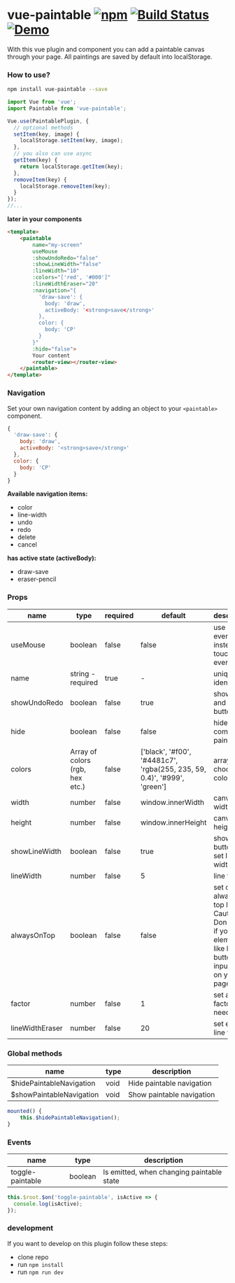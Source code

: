 # vue-paintable [![npm](https://badge.fury.io/js/vue-paintable.svg)](https://www.npmjs.com/package/vue-paintable) [![Build Status](https://travis-ci.org/ph1p/vue-paintable.svg?branch=master)](https://travis-ci.org/ph1p/vue-paintable) [![Demo](https://img.shields.io/badge/glitch-demo-fe6a73.svg)](https://vue-paintable-demo.glitch.me)

With this vue plugin and component you can add a paintable canvas through your page.
All paintings are saved by default into localStorage.

### How to use?

```bash
npm install vue-paintable --save
```

```javascript
import Vue from 'vue';
import Paintable from 'vue-paintable';

Vue.use(PaintablePlugin, {
  // optional methods
  setItem(key, image) {
    localStorage.setItem(key, image);
  },
  // you also can use async
  getItem(key) {
    return localStorage.getItem(key);
  },
  removeItem(key) {
    localStorage.removeItem(key);
  }
});
//...
```

**later in your components**

```html
<template>
    <paintable
        name="my-screen"
        useMouse
        :showUndoRedo="false"
        :showLineWidth="false"
        :lineWidth="10"
        :colors="['red', '#000']"
        :lineWidthEraser="20"
        :navigation="{
          'draw-save': {
            body: 'draw',
            activeBody: '<strong>save</strong>'
          },
          color: {
            body: 'CP'
          }
        }"
        :hide="false">
        Your content
        <router-view></router-view>
    </paintable>
</template>
```

### Navigation

Set your own navigation content by adding an object to your `<paintable>` component.

```javascript
{
  'draw-save': {
    body: 'draw',
    activeBody: '<strong>save</strong>'
  },
  color: {
    body: 'CP'
  }
}
```

**Available navigation items:**

- color
- line-width
- undo
- redo
- delete
- cancel

**has active state (activeBody):**

- draw-save
- eraser-pencil

### Props

| name            | type                            | required | default                                                                  | description                                                                                                               |
| --------------- | ------------------------------- | -------- | ------------------------------------------------------------------------ | ------------------------------------------------------------------------------------------------------------------------- |
| useMouse        | boolean                         | false    | false                                                                    | use mouse events instead of touch events                                                                                  |
| name            | string - required               | true     | -                                                                        | unique identifier                                                                                                         |
| showUndoRedo    | boolean                         | false    | true                                                                     | show undo and redo button                                                                                                 |
| hide            | boolean                         | false    | false                                                                    | hide the complete paintable                                                                                               |
| colors          | Array of colors (rgb, hex etc.) | false    | ['black', '#f00', '#4481c7', 'rgba(255, 235, 59, 0.4)', '#999', 'green'] | array of choosable colors                                                                                                 |
| width           | number                          | false    | window.innerWidth                                                        | canvas width                                                                                                              |
| height          | number                          | false    | window.innerHeight                                                       | canvas height                                                                                                             |
| showLineWidth   | boolean                         | false    | true                                                                     | show button to set line width                                                                                             |
| lineWidth       | number                          | false    | 5                                                                        | line width                                                                                                                |
| alwaysOnTop     | boolean                         | false    | false                                                                    | set canvas always as top layer. Caution! Don't this, if you've elements like links, buttons or input fields on your page. |
| factor          | number                          | false    | 1                                                                        | set a scale factor if needed                                                                                              |
| lineWidthEraser | number                          | false    | 20                                                                       | set eraser line width                                                                                                     |

### Global methods

| name                     | type | description               |
| ------------------------ | ---- | ------------------------- |
| $hidePaintableNavigation | void | Hide paintable navigation |
| $showPaintableNavigation | void | Show paintable navigation |

```javascript
mounted() {
    this.$hidePaintableNavigation();
}
```

### Events

| name             | type    | description                               |
| ---------------- | ------- | ----------------------------------------- |
| toggle-paintable | boolean | Is emitted, when changing paintable state |

```javascript
this.$root.$on('toggle-paintable', isActive => {
  console.log(isActive);
});
```

### development

If you want to develop on this plugin follow these steps:

- clone repo
- run `npm install`
- run `npm run dev`
